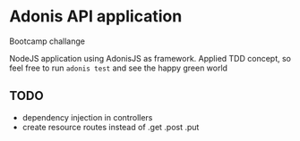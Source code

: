 # Adonis API application

Bootcamp challange

NodeJS application using AdonisJS as framework.
Applied TDD concept, so feel free to run `adonis test` and see the happy green world

## TODO

- dependency injection in controllers
- create resource routes instead of .get .post .put
